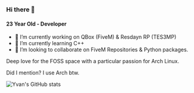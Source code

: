### Hi there 👋

#### 23 Year Old - Developer

- 🔭 I’m currently working on QBox (FiveM) & Resdayn RP (TES3MP)
- 🌱 I’m currently learning C++
- 👯 I’m looking to collaborate on FiveM Repositories & Python packages.

Deep love for the FOSS space with a particular passion for Arch Linux.

Did I mention? I use Arch btw.

![Yvan's GitHub stats](https://github-readme-stats.vercel.app/api?username=YvanCywan&count_private=true&theme=tokyonight)
